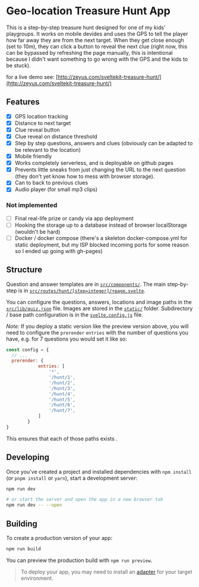# Geo-location Treasure Hunt App

This is a step-by-step treasure hunt designed for one of my kids' playgroups. It works on mobile devides and uses the GPS to tell the player how far away they are from the next target. When they get close enough (set to 10m), they can click a button to reveal the next clue (right now, this can be bypassed by refreshing the page manually, this is intentional because I didn't want something to go wrong with the GPS and the kids to be stuck).

for a live demo see: [http://zeyus.com/sveltekit-treasure-hunt/](http://zeyus.com/sveltekit-treasure-hunt/)

## Features

- [x] GPS location tracking
- [x] Distance to next target
- [x] Clue reveal button
- [x] Clue reveal on distance threshold
- [x] Step by step questions, answers and clues (obviously can be adapted to be relevant to the location)
- [x] Mobile friendly
- [x] Works completely serverless, and is deployable on github pages
- [x] Prevents little sneaks from just changing the URL to the next question (they don't yet know how to mess with browser storage).
- [x] Can to back to previous clues
- [x] Audio player (for small mp3 clips)

### Not implemented

- [ ] Final real-life prize or candy via app deployment
- [ ] Hooking the storage up to a database instead of browser localStorage (wouldn't be hard)
- [ ] Docker / docker compose (there's a skeleton docker-compose.yml for static deployment, but my ISP blocked incoming ports for some reason so I ended up going with gh-pages)

## Structure

Question and answer templates are in [`src/components/`](src/components/). The main step-by-step is in [`src/routes/hunt/[step=integer]/+page.svelte`](src/routes/hunt/[step=integer]/+page.svelte).

You can configure the questions, answers, locations and image paths in the [`src/lib/quiz.json`](src/lib/quiz.json) file. Images are stored in the [`static/`](static/) folder. Subdirectory / base path configuration is in the [`svelte.config.js`](svelte.config.js) file.

_Note:_ If you deploy a static version like the preview version above, you will need to configure the `prerender` `entries` with the number of questions you have, e.g. for 7 questions you would set it like so:

```javascript
const config = {
  // ...
  prerender: {
			entries: [
				'*',
				'/hunt/1',
				'/hunt/2',
				'/hunt/3',
				'/hunt/4',
				'/hunt/5',
				'/hunt/6',
				'/hunt/7',
			]
		}
}
```

This ensures that each of those paths exists .


## Developing

Once you've created a project and installed dependencies with `npm install` (or `pnpm install` or `yarn`), start a development server:

```bash
npm run dev

# or start the server and open the app in a new browser tab
npm run dev -- --open
```

## Building

To create a production version of your app:

```bash
npm run build
```

You can preview the production build with `npm run preview`.

> To deploy your app, you may need to install an [adapter](https://kit.svelte.dev/docs/adapters) for your target environment.
